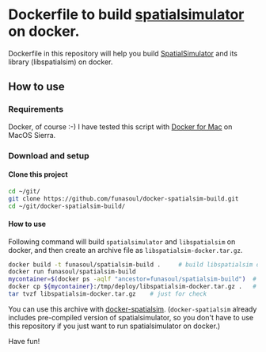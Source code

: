 # Dockerfile to build [spatialsimulator](https://github.com/spatialsimulator) on docker.
Dockerfile in this repository will help you build [SpatialSimulator](https://github.com/spatialsimulator) and its library (libspatialsim) on docker.

## How to use
### Requirements
Docker, of course :-)
I have tested this script with [Docker for Mac](https://www.docker.com/products/docker#/mac) on MacOS Sierra.

### Download and setup
#### Clone this project
```sh
cd ~/git/
git clone https://github.com/funasoul/docker-spatialsim-build.git
cd ~/git/docker-spatialsim-build/
```

#### How to use
Following command will build `spatialsimulator` and `libspatialsim` on docker, and then create an archive file as `libspatialsim-docker.tar.gz`.
```sh
docker build -t funasoul/spatialsim-build .     # build libspatialsim on docker
docker run funasoul/spatialsim-build
mycontainer=$(docker ps -aqlf "ancestor=funasoul/spatialsim-build")  # just obtain last container ID
docker cp ${mycontainer}:/tmp/deploy/libspatialsim-docker.tar.gz .   # use obtained container ID to copy the archive file to the host.
tar tvzf libspatialsim-docker.tar.gz    # just for check
```
You can use this archive with [docker-spatialsim](https://github.com/docker-spatialsim).
(`docker-spatialsim` already includes pre-compiled version of spatialsimulator, so you don't have to use this repository if you just want to run spatialsimulator on docker.)

Have fun!
